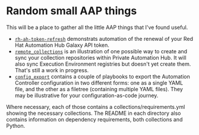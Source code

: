 # Random small AAP things

This will be a place to gather all the little AAP things that I've found useful.

- [`rh-ah-token-refresh`](rh-ah-token-refresh) demonstrats automation of the renewal of your Red Hat Automation Hub Galaxy API token.
- [`remote_collections`](remote_collections) is an illustration of one possible way to create and sync your collection repositories within Private Automation Hub. It will also sync Execution Environment registries but doesn't yet create them. That's still a work in progress.
- [`config_export`](config_export) contains a couple of playbooks to export the Automation Controller configuration in two different forms: one as a single YAML file, and the other as a filetree (containing multiple YAML files). They may be illustrative for your configuration-as-code journey.

Where necessary, each of those contains a collections/requirements.yml showing the necessary collections. The README in each directory also contains information on dependency requirements, both collections and Python.
